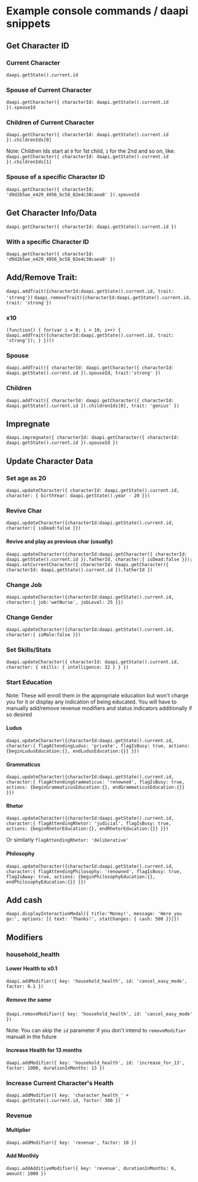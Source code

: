 # Example console commands / daapi snippets

## Get Character ID
### Current Character
`daapi.getState().current.id`
### Spouse of Current Character
`daapi.getCharacter({ characterId: daapi.getState().current.id }).spouseId`
### Children of Current Character
`daapi.getCharacter({ characterId: daapi.getState().current.id }).childrenIds[0]`

Note: Children Ids start at `0` for 1st child, `1` for the 2nd and so on, like: 
`daapi.getCharacter({ characterId: daapi.getState().current.id }).childrenIds[1]`
### Spouse of a specific Character ID
`daapi.getCharacter({ characterId: 'd9d2b5ae_e429_4956_bc58_02e4c38caea8' }).spouseId`

## Get Character Info/Data
`daapi.getCharacter({ characterId: daapi.getState().current.id })`

### With a specific Character ID
`daapi.getCharacter({ characterId: 'd9d2b5ae_e429_4956_bc58_02e4c38caea8' })`

## Add/Remove Trait:
`daapi.addTrait({characterId:daapi.getState().current.id, trait: 'strong'})`
`daapi.removeTrait({characterId:daapi.getState().current.id, trait: 'strong'})`
### x10
`(function() { for(var i = 0; i < 10; i++) { daapi.addTrait({characterId:daapi.getState().current.id, trait: 'strong'}); } })()`
### Spouse
`daapi.addTrait({ characterId: daapi.getCharacter({ characterId: daapi.getState().current.id }).spouseId, trait:'strong' })`
### Children
`daapi.addTrait({ characterId: daapi.getCharacter({ characterId: daapi.getState().current.id }).childrenIds[0], trait: 'genius' })`

## Impregnate
`daapi.impregnate({ characterId: daapi.getCharacter({ characterId: daapi.getState().current.id }).spouseId })`

## Update Character Data
### Set age as 20
`daapi.updateCharacter({ characterId: daapi.getState().current.id, character: { birthYear: daapi.getState().year - 20 }})`

### Revive Char
`daapi.updateCharacter({characterId:daapi.getState().current.id, character:{ isDead:false }})`
#### Revive and play as previous char (usually)
`daapi.updateCharacter({characterId:daapi.getCharacter({ characterId: daapi.getState().current.id }).fatherId, character:{ isDead:false }}); daapi.setCurrentCharacter({ characterId: daapi.getCharacter({ characterId: daapi.getState().current.id }).fatherId })`

### Change Job
`daapi.updateCharacter({characterId:daapi.getState().current.id, character:{ job:'wetNurse', jobLevel: 25 }})`

### Change Gender
`daapi.updateCharacter({characterId:daapi.getState().current.id, character:{ isMale:false }})`

### Set Skills/Stats
`daapi.updateCharacter({ characterId: daapi.getState().current.id, character: { skills: { intelligence: 32 } } })`

### Start Education
Note: These will enroll them in the appropriate education but won't charge you for it or display any indication of being educated. You will have to manually add/remove revenue modifiers and status indicators additionally if so desired
#### Ludus
`daapi.updateCharacter({characterId:daapi.getState().current.id, character:{ flagAttendingLudus: 'private', flagIsBusy: true, actions: {beginLudusEducation:{}, endLudusEducation:{}} }})`
#### Grammaticus
`daapi.updateCharacter({characterId:daapi.getState().current.id, character:{ flagAttendingGrammaticus: 'renowned', flagIsBusy: true, actions: {beginGrammaticusEducation:{}, endGrammaticusEducation:{}} }})`
#### Rhetor
`daapi.updateCharacter({characterId:daapi.getState().current.id, character:{ flagAttendingRhetor: 'judicial', flagIsBusy: true, actions: {beginRhetorEducation:{}, endRhetorEducation:{}} }})`

Or similarly `flagAttendingRhetor: 'deliberative'`
#### Philosophy
`daapi.updateCharacter({characterId:daapi.getState().current.id, character:{ flagAttendingPhilosophy: 'renowned', flagIsBusy: true, flagIsAway: true, actions: {beginPhilosophyEducation:{}, endPhilosophyEducation:{}} }})`


## Add cash
`daapi.displayInteractionModal({ title:'Money!', message: 'Here you go:', options: [{ text: 'Thanks!', statChanges: { cash: 500 }}]})`

## Modifiers
### household_health
#### Lower Health to x0.1
`daapi.addModifier({ key: 'household_health', id: 'cancel_easy_mode', factor: 0.1 })`
##### Remove the same
`daapi.removeModifier({ key: 'household_health', id: 'cancel_easy_mode' })`

Note: You can skip the `id` parameter if you don't intend to `removeModifier` manuall in the future
#### Increase Health for 13 months
`daapi.addModifier({ key: 'household_health', id: 'increase_for_13', factor: 1000, durationInMonths: 13 })`

### Increase Current Character's Health
`daapi.addModifier({ key: 'character_health_' + daapi.getState().current.id, factor: 300 })`
### Revenue
#### Multiplier
`daapi.addModifier({ key: 'revenue', factor: 10 })`
#### Add Monthly
`daapi.addAdditiveModifier({ key: 'revenue', durationInMonths: 6, amount: 1000 })`
